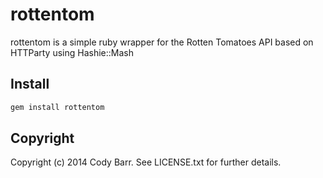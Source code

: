 # rottentom

rottentom is a simple ruby wrapper for the Rotten Tomatoes API based on HTTParty using Hashie::Mash

## Install

```ruby
gem install rottentom
```

## Copyright

Copyright (c) 2014 Cody Barr. See LICENSE.txt for
further details.
